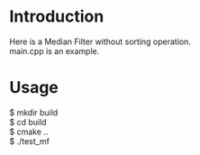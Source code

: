 # Introduction
Here is a Median Filter without sorting operation.\
main.cpp is an example.

# Usage
  $ mkdir build \
  $ cd build \
  $ cmake .. \
  $ ./test_mf
